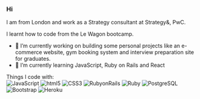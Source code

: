 ### Hi
I am from London and work as a Strategy consultant at Strategy&amp;, PwC.

I learnt how to code from the Le Wagon bootcamp.

- 🔭  I’m currently working on building some personal projects like an e-commerce website, gym booking system and interview preparation site for graduates. 
- 🌱  I’m currently learning JavaScript, Ruby on Rails and React

Things I code with:
<br>
<img alt="JavaScript" src="https://img.shields.io/badge/-JavaScript-black?style=plastic&logo=javascript&logoColor=white" />
<img alt="html5" src="https://img.shields.io/badge/-HTML5-E34F26?style=flat-square&logo=html5&logoColor=white" />
<img alt="CSS3" src="https://img.shields.io/badge/-CSS3-1572B6?style=flat&logo=css3&logoColor=white" />
<img alt="RubyonRails" src="https://img.shields.io/badge/-RubyonRails-CC0000?style=flat&logo=rubyonrails&logoColor=white" />
<img alt="Ruby" src="https://img.shields.io/badge/-Ruby-CC342D?style=flat&logo=ruby&logoColor=white" />
<img alt="PostgreSQL" src="https://img.shields.io/badge/-PostgreSQL-336791?style=flat&logo=postgresql&logoColor=white" />
<img alt="Bootstrap" src="https://img.shields.io/badge/-Bootstrap-563D7C?style=plastic&logo=bootstrap&logoColor=white" />
<img alt="Heroku" src="https://img.shields.io/badge/-Heroku-430098?style=flat-square&logo=heroku&logoColor=white" />
